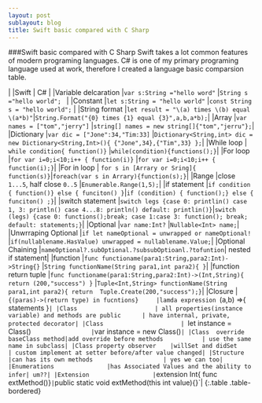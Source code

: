 ```yaml
---
layout: post
sublayout: blog
title: Swift basic compared with C Sharp
---
```


###Swift basic compared with C Sharp
Swift takes a lot common features of modern programing languages. C# is one of my primary programing language used at work, therefore I created a language basic comparsion table.
<!--more-->

|                  			|Swift										| C#  |
|Variable delcaration 		|`var s:String ="hello word"` 				|`String s ="hello world"; `  |
|Constant    				|`let s:String = "hello world"`         	|`const String s = "hello world";` |
|String format				|`let result = "\(a) times \(b) equal \(a*b)"`|`String.Format("{0} times {1} equal {3}",a,b,a*b);`|
|Array						|`var names = ["tom","jerry"]`				|`string[] names = new string[]{"tom","jerru"};`|
|Dictionary					|`var dic = ["Jone":34,"Tim:33]`			|`Dictionary<String,int> dic = new Dictionary<String,Int>(){ {"Jone",34},{"Tim",33} };`|
|While loop 				| `while condition{ function()}`			|`while(condition){functions();}`|
|For loop					|`for var i=0;i<10;i++ { function(i)}`		|`for var i=0;i<10;i++ { function(i);}`|
|For in loop 				| `for s in [Arrary or Sring]{ function(s)}`|`foreach(var s in Arrary){function(s);}`|
|Range						|close `1...5`, half close `0..5`			|`Enumerable.Range(1,5);`|
|if statement				|`if condition { function()} else { funciton() }`|`if (condition) { function();} else { funciton() ;}`|
|switch statement 			|`switch legs {case 0: printlin() case 1, 3: println() case 4...8: println() default: printlin()}`|`switch (legs) {case 0: functions();break; case 1:case 3: function(); break; default: statements;}`|
|Optional					|`var name:Int?`							|`Nullable<Int> name;`|
|Unwrraping Optional		|`if let nameOptional = unwrapped or nameOptional!`	|`if(nullablename.HasValue) unwrapped = nullablename.Value;`|
|Optional Chaining			|`nameOptional?.subOptional.?subsubOptioanl.?tofuntion`| nested if statement|
|function 					|`func functioname(para1:String,para2:Int)->String{}` |`String functionName(String para1,int para2){ }`|
|function return tuple		|`func functioname(para1:String,para2:Int)->(Int,String){ return (200,"success") }` |`Tuple<Int,String> functionName(String para1,int para2){ return  Tuple.Create(200,"success");}`|
|Closure					|`{(paras)->(return type) in fucntions}		|lamda expression `(a,b) =>{ statements }`|
|Class						| all properties(instance variable) and methods are public		| have internal, private, protected decorator|
|Class						| `let instance = Class()`					| `var instance = new Class()`|
|Class	override baseClass method|add override before methods 			| use the same name in subclass|
|Class property observer	|willSet and didSet							| custom implement at setter before/after value changed|
|Structure 					|can has its own methods 					| yes we can too|
|Enumerations				|has Associated Values and the ability to infer| um??|
|Extension					|`extension Int{ func extMethod()}`|`public static void extMethod(this int value){}`|
{:.table .table-bordered}